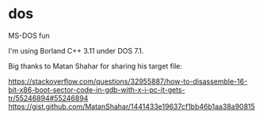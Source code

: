 # dos
MS-DOS fun

I'm using Borland C++ 3.11 under DOS 7.1. 

Big thanks to Matan Shahar for sharing his target file: 

https://stackoverflow.com/questions/32955887/how-to-disassemble-16-bit-x86-boot-sector-code-in-gdb-with-x-i-pc-it-gets-tr/55246894#55246894 
https://gist.github.com/MatanShahar/1441433e19637cf1bb46b1aa38a90815 
